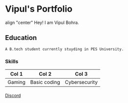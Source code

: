 # Vipul's Portfolio

align "center" Hey! I am Vipul Bohra.
<br>

## Education

`A B.tech student currently stuyding in PES University.`

### Skills
Col 1  |      Col 2   |  Col 3
-------|--------------|--------------
Gaming | Basic coding | Cybersecurity

#### 

[Discord](https://discord.com/users/735393934057930762)
